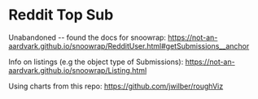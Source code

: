 # Reddit Top Sub

Unabandoned -- found the docs for snoowrap: https://not-an-aardvark.github.io/snoowrap/RedditUser.html#getSubmissions__anchor

Info on listings (e.g the object type of Submissions): https://not-an-aardvark.github.io/snoowrap/Listing.html

Using charts from this repo: https://github.com/jwilber/roughViz